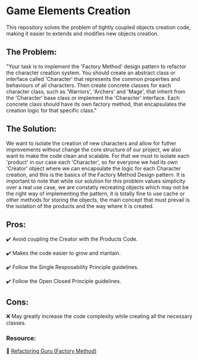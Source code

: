 # Game Elements Creation

This repository solves the problem of tightly coupled objects creation code, making it easier to extends and modifies new objects creation.

## The Problem:

"Your task is to implement the 'Factory Method' design pattern to refactor the character creation system. You should create an abstract class or interface called 'Character' that represents the common properties and behaviours of all characters. Then create concrete classes for each character class, such as 'Warriors', 'Archers' and 'Mage', that inherit from the 'Character' base class or implement the 'Character' interface. Each concrete class should have its own factory method, that encapsulates the creation logic for that specific class."

## The Solution:

We want to isolate the creation of new characters and allow for futher improvements without change the core structure of our project, we also want to make the code clean and scalable. For that we must to isolate each 'product' in our case each 'Character', so for everyone we had its own 'Creator' object where we can encapsulate the logic for each Character creation, and this is the basics of the Factory Method Design pattern. It is important to note that while our solution for this problem values simplicity over a real use case, we are constatly recreating objects which may not be the right way of implementing the pattern, it is totally fine to use cache or other methods for storing the objects, the main concept that must prevail is the isolation of the products and the way where it is created.

## Pros:
 
 ✔️ Avoid coupling the Creator with the Products Code.

 ✔️ Makes the code easier to grow and mantain.

 ✔️ Follow the Single Resposability Principle guidelines.

 ✔️ Follow the Open Closed Principle guidelines.

## Cons:

 ❌ May greatly increase the code complexity while creating all the necessary classes.


### **Resource:**

 🔗 [Refactoring Guru (Factory Method)](https://refactoring.guru/design-patterns/factory-method)
